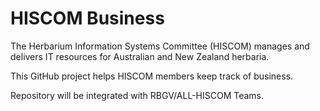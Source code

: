# HISCOM Business

The Herbarium Information Systems Committee (HISCOM) manages and delivers IT resources for Australian and New Zealand herbaria.

This GitHub project helps HISCOM members keep track of business.

Repository will be integrated with RBGV/ALL-HISCOM Teams.

